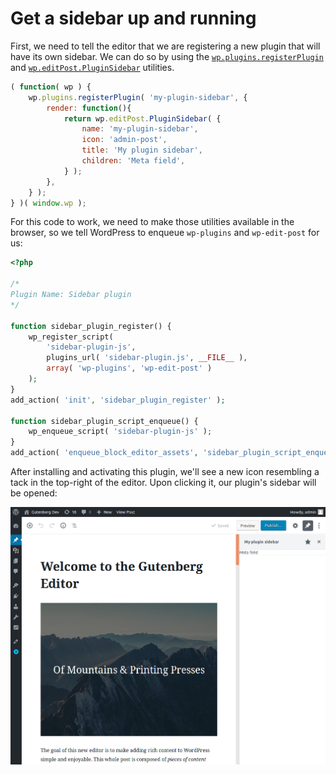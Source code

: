 # Get a sidebar up and running

First, we need to tell the editor that we are registering a new plugin that will have its own sidebar. We can do so by using the [`wp.plugins.registerPlugin`](https://wordpress.org/gutenberg/handbook/designers-developers/developers/packages/packages-plugins/) and [`wp.editPost.PluginSidebar`](https://wordpress.org/gutenberg/handbook/designers-developers/developers/packages/packages-edit-post/#pluginsidebar) utilities.

```js
( function( wp ) {
	wp.plugins.registerPlugin( 'my-plugin-sidebar', {
		render: function(){
			return wp.editPost.PluginSidebar( {
				name: 'my-plugin-sidebar',
				icon: 'admin-post',
				title: 'My plugin sidebar',
				children: 'Meta field',
			} );
		},
	} );
} )( window.wp );
```

For this code to work, we need to make those utilities available in the browser, so we tell WordPress to enqueue `wp-plugins` and `wp-edit-post` for us:

```php
<?php

/*
Plugin Name: Sidebar plugin
*/

function sidebar_plugin_register() {
	wp_register_script(
		'sidebar-plugin-js',
		plugins_url( 'sidebar-plugin.js', __FILE__ ),
		array( 'wp-plugins', 'wp-edit-post' )
	);
}
add_action( 'init', 'sidebar_plugin_register' );

function sidebar_plugin_script_enqueue() {
	wp_enqueue_script( 'sidebar-plugin-js' );
}
add_action( 'enqueue_block_editor_assets', 'sidebar_plugin_script_enqueue' );
```

After installing and activating this plugin, we'll see a new icon resembling a tack in the top-right of the editor. Upon clicking it, our plugin's sidebar will be opened:

![Sidebar Up and Running](./sidebar-up-and-running.png)
